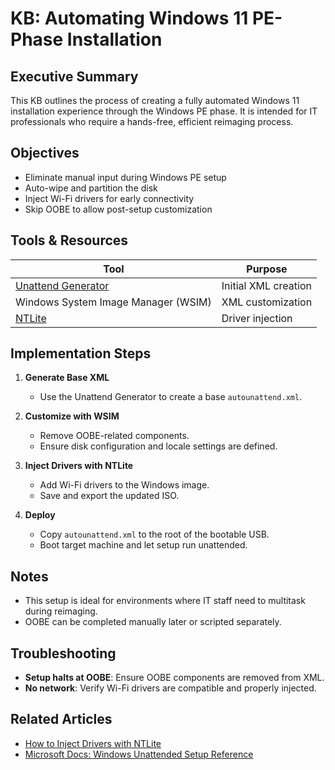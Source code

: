 # KB: Automating Windows 11 PE-Phase Installation

## Executive Summary

This KB outlines the process of creating a fully automated Windows 11 installation experience through the Windows PE phase. It is intended for IT professionals who require a hands-free, efficient reimaging process.

## Objectives

- Eliminate manual input during Windows PE setup
- Auto-wipe and partition the disk
- Inject Wi-Fi drivers for early connectivity
- Skip OOBE to allow post-setup customization

## Tools & Resources

| Tool | Purpose |
|------|---------|
| [Unattend Generator](https://schneegans.de/windows/unattend-generator/) | Initial XML creation |
| Windows System Image Manager (WSIM) | XML customization |
| [NTLite](https://www.ntlite.com/) | Driver injection |

## Implementation Steps

1. **Generate Base XML**
   - Use the Unattend Generator to create a base `autounattend.xml`.

2. **Customize with WSIM**
   - Remove OOBE-related components.
   - Ensure disk configuration and locale settings are defined.

3. **Inject Drivers with NTLite**
   - Add Wi-Fi drivers to the Windows image.
   - Save and export the updated ISO.

4. **Deploy**
   - Copy `autounattend.xml` to the root of the bootable USB.
   - Boot target machine and let setup run unattended.

## Notes

- This setup is ideal for environments where IT staff need to multitask during reimaging.
- OOBE can be completed manually later or scripted separately.

## Troubleshooting

- **Setup halts at OOBE**: Ensure OOBE components are removed from XML.
- **No network**: Verify Wi-Fi drivers are compatible and properly injected.

## Related Articles

- [How to Inject Drivers with NTLite](https://www.ntlite.com/documentation/)
- [Microsoft Docs: Windows Unattended Setup Reference](https://learn.microsoft.com/en-us/windows-hardware/customize/desktop/unattend/microsoft-windows-setup)
